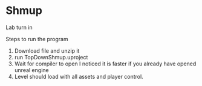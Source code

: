 # Shmup
Lab turn in

Steps to run the program
1. Download file and unzip it
2. run TopDownShmup.uproject
3. Wait for compiler to open I noticed it is faster if you already have opened unreal engine
4. Level should load with all assets and player control.
